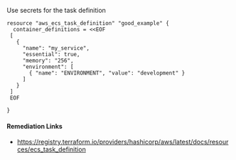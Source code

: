 
Use secrets for the task definition

```hcl
resource "aws_ecs_task_definition" "good_example" {
  container_definitions = <<EOF
 [
   {
     "name": "my_service",
     "essential": true,
     "memory": "256",
     "environment": [
       { "name": "ENVIRONMENT", "value": "development" }
     ]
   }
 ]
 EOF

}
```

#### Remediation Links
 - https://registry.terraform.io/providers/hashicorp/aws/latest/docs/resources/ecs_task_definition

